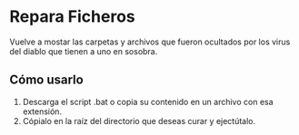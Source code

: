 # Repara Ficheros

Vuelve a mostar las carpetas y archivos que fueron ocultados por los virus del diablo que tienen a uno en sosobra.

## Cómo usarlo

1. Descarga el script .bat o copia su contenido en un archivo con esa extensión.
2. Cópialo en la raíz del directorio que deseas curar y ejectútalo.
